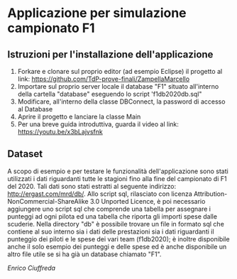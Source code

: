# Applicazione per simulazione campionato F1
## Istruzioni per l'installazione dell'applicazione
1. Forkare e clonare sul proprio editor (ad esempio Eclipse) il progetto al link: https://github.com/TdP-prove-finali/ZampellaMarcello
2. Importare sul proprio server locale il database "F1" situato all'interno della cartella "database" eseguendo lo script 'f1db2020db.sql"
3. Modificare, all'interno della classe DBConnect, la password di accesso al Database
4. Aprire il progetto e lanciare la classe Main
5. Per una breve guida introduttiva, guarda il video al link: https://youtu.be/x3bLajvsfnk

## Dataset
A scopo di esempio e per testare le funzionalità dell'applicazione sono stati utilizzati i dati riguardanti tutte le stagioni fino alla fine del campionato di F1 del 2020. Tali dati sono stati estratti al seguente indirizzo: http://ergast.com/mrd/db/. Allo script sql, rilasciato con licenza Attribution-NonCommercial-ShareAlike 3.0 Unported Licence, è poi necessario aggiungere uno script sql che comprende una tabella per assegnare i punteggi ad ogni pilota ed una tabella che riporta gli importi spese dalle scuderie.
Nella directory "db" è possibile trovare un file in formato sql che contiene al suo interno sia i dati delle prestazioni sia i dati riguardanti il punteggio dei piloti e le spese dei vari team (f1db2020); è inoltre disponibile anche il solo esempio dei punteggi e delle spese ed è anche disponibile un altro file utile se si ha già un database chiamato "F1".

*Enrico Ciuffreda*
